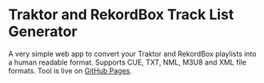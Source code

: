 # Traktor and RekordBox Track List Generator

A very simple web app to convert your Traktor and RekordBox playlists
into a human readable format.  Supports CUE, TXT, NML, M3U8 and XML
file formats. Tool is live on 
[GitHub Pages](https://troysandal.github.io/tracklist/).

